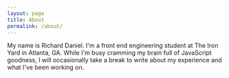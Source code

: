```yaml
---
layout: page
title: About
permalink: /about/
---
```


My name is Richard Daniel. I'm a front end engineering student at The Iron Yard in Atlanta, GA. While I'm busy cramming my brain full of JavaScript goodness, I will occasionally take a break to write about my experience and what I've been working on.

